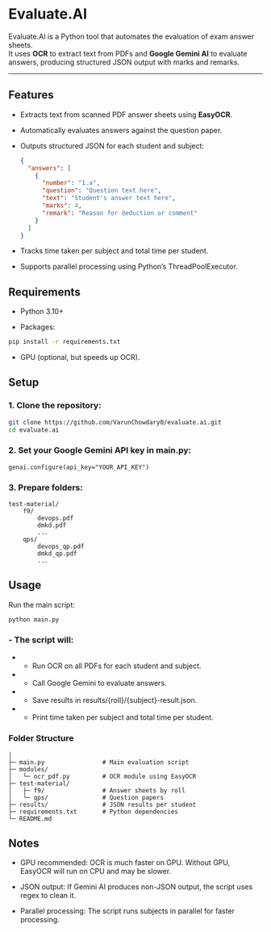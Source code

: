 # Evaluate.AI

Evaluate.AI is a Python tool that automates the evaluation of exam answer sheets.  
It uses **OCR** to extract text from PDFs and **Google Gemini AI** to evaluate answers, producing structured JSON output with marks and remarks.

---

## Features

- Extracts text from scanned PDF answer sheets using **EasyOCR**.
- Automatically evaluates answers against the question paper.
- Outputs structured JSON for each student and subject:
  ```json
  {
    "answers": [
      {
        "number": "1.a",
        "question": "Question text here",
        "text": "Student's answer text here",
        "marks": 4,
        "remark": "Reason for deduction or comment"
      }
    ]
  }

- Tracks time taken per subject and total time per student.

- Supports parallel processing using Python’s ThreadPoolExecutor.

## Requirements

- Python 3.10+

- Packages:
```bash
pip install -r requirements.txt
```

- GPU (optional, but speeds up OCR).


## Setup

### 1. Clone the repository:
```bash
git clone https://github.com/VarunChowdary0/evaluate.ai.git
cd evaluate.ai
```

### 2. Set your Google Gemini API key in main.py:
```
genai.configure(api_key="YOUR_API_KEY")
```

### 3. Prepare folders:
```
test-material/
    f9/
        devops.pdf
        dmkd.pdf
        ...
    qps/
        devops_qp.pdf
        dmkd_qp.pdf
        ...
```

## Usage

Run the main script:
```
python main.py
```

### - The script will:

- - Run OCR on all PDFs for each student and subject.

- - Call Google Gemini to evaluate answers.

- - Save results in results/{roll}/{subject}-result.json.

- - Print time taken per subject and total time per student.

### Folder Structure
```evaluate.ai/
│
├─ main.py                # Main evaluation script
├─ modules/
│   └─ ocr_pdf.py         # OCR module using EasyOCR
├─ test-material/
│   ├─ f9/                # Answer sheets by roll
│   └─ qps/               # Question papers
├─ results/               # JSON results per student
├─ requirements.txt       # Python dependencies
└─ README.md
```

## Notes

- GPU recommended: OCR is much faster on GPU. Without GPU, EasyOCR will run on CPU and may be slower.

- JSON output: If Gemini AI produces non-JSON output, the script uses regex to clean it.

- Parallel processing: The script runs subjects in parallel for faster processing.
